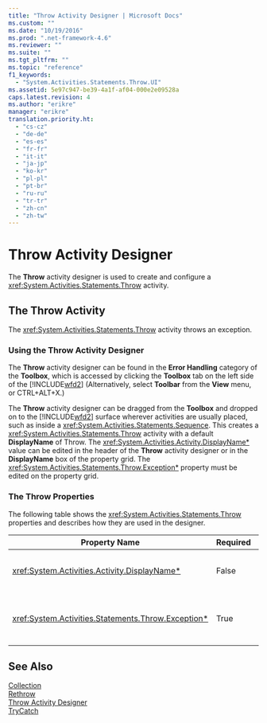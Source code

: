 ```yaml
---
title: "Throw Activity Designer | Microsoft Docs"
ms.custom: ""
ms.date: "10/19/2016"
ms.prod: ".net-framework-4.6"
ms.reviewer: ""
ms.suite: ""
ms.tgt_pltfrm: ""
ms.topic: "reference"
f1_keywords: 
  - "System.Activities.Statements.Throw.UI"
ms.assetid: 5e97c947-be39-4a1f-af04-000e2e09528a
caps.latest.revision: 4
ms.author: "erikre"
manager: "erikre"
translation.priority.ht: 
  - "cs-cz"
  - "de-de"
  - "es-es"
  - "fr-fr"
  - "it-it"
  - "ja-jp"
  - "ko-kr"
  - "pl-pl"
  - "pt-br"
  - "ru-ru"
  - "tr-tr"
  - "zh-cn"
  - "zh-tw"
---
```

# Throw Activity Designer
The **Throw** activity designer is used to create and configure a <xref:System.Activities.Statements.Throw> activity.  
  
## The Throw Activity  
 The <xref:System.Activities.Statements.Throw> activity throws an exception.  
  
### Using the Throw Activity Designer  
 The **Throw** activity designer can be found in the **Error Handling** category of the **Toolbox**, which is accessed by clicking the **Toolbox** tab on the left side of the [!INCLUDE[wfd2](../workflow-designer/includes/wfd2_md.md)] (Alternatively, select **Toolbar** from the **View** menu, or CTRL+ALT+X.)  
  
 The **Throw** activity designer can be dragged from the **Toolbox** and dropped on to the [!INCLUDE[wfd2](../workflow-designer/includes/wfd2_md.md)] surface wherever activities are usually placed, such as inside a <xref:System.Activities.Statements.Sequence>. This creates a <xref:System.Activities.Statements.Throw> activity with a default **DisplayName** of Throw. The <xref:System.Activities.Activity.DisplayName*> value can be edited in the header of the **Throw** activity designer or in the **DisplayName** box of the property grid. The <xref:System.Activities.Statements.Throw.Exception*> property must be edited on the property grid.  
  
### The Throw Properties  
 The following table shows the <xref:System.Activities.Statements.Throw> properties and describes how they are used in the designer.  
  
|Property Name|Required|Usage|  
|-------------------|--------------|-----------|  
|<xref:System.Activities.Activity.DisplayName*>|False|Specifies the optional friendly name of the <xref:System.Activities.Statements.Throw> activity. The default is Throw.|  
|<xref:System.Activities.Statements.Throw.Exception*>|True|The exception to throw. This exception must derive from <xref:System.Exception>. To specify the exception, type a Visual Basic expression in the property grid.|  
  
## See Also  
 [Collection](../workflow-designer/collection-activity-designers.md)   
 [Rethrow](../workflow-designer/rethrow-activity-designer.md)   
 [Throw Activity Designer](../workflow-designer/throw-activity-designer.md)   
 [TryCatch](../workflow-designer/trycatch-activity-designer.md)